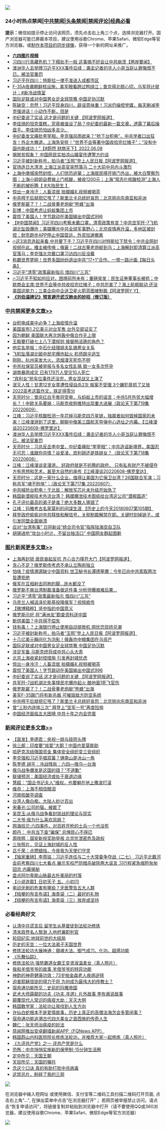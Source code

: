 ![](https://raw.githubusercontent.com/jsvpn/jsproxy/dev/64photo/fqnews-qr.jpg)

<div id="tt">
<h3>24小时热点禁闻|<a href="#%E4%B8%AD%E5%85%B1%E7%A6%81%E9%97%BB%E6%9B%B4%E5%A4%9A%E6%96%87%E7%AB%A0">中共禁闻</a>|<a href="#%E5%9B%BE%E7%89%87%E6%96%B0%E9%97%BB%E6%9B%B4%E5%A4%9A%E6%96%87%E7%AB%A0">头条禁闻</a>|<a href="#%E6%96%B0%E9%97%BB%E8%AF%84%E8%AE%BA%E6%9B%B4%E5%A4%9A%E6%96%87%E7%AB%A0">禁闻评论|<a href="#%E5%BF%85%E7%9C%8B%E7%BB%8F%E5%85%B8%E5%A5%BD%E6%96%87">经典必看</a></h3>
<div><b>提示：</b>微信如提示停止访问该网页，须先点击右上角三个点，选择浏览器打开。国产浏览器可能已屏蔽本项目，建议使用谷歌Chrome、苹果Safari、微软Edge等官方浏览器。或<a href="%E5%88%B6%E4%BD%9Cgit%E7%A6%81%E9%97%BB%E9%95%9C%E5%83%8F.md">制作本项目的同步镜像</a>，获得一个新的网址来推广。</div>
<ul>
<li><b><a href="http://d2.v2rss.gq/64.mp4" target="_blank">六四图片视频</a></b></li>
<li><a href="/bannedvideo/20220609/1743516.md">习四川行真藏危机？下榻处不一般 这事搞不好会让中共崩溃【两岸要闻】</a></li>
<li><a href="/cbnews/20220609/1743474.md">澳洲华人去举牌习近平XXX事件后续：袭击记者的华人小哥当庭认罪悔恨不已，被法官重罚</a></li>
<li><a href="/headline/20220609/1743505.md">习近平在四川：特斯拉一律不准进入成都市区</a></li>
<li><a href="/bannedvideo/20220609/1743515.md">F-35A夜袭朝鲜核设施，美军眼看跨过鸭绿江；普京得北顿心切，乌军将计就计；#新冷战情室</a></li>
<li><a href="/topimagenews/20220610/1743685.md">国际足联或对中国男女足全球禁赛 中国足协沉默</a></li>
<li><a href="/bannedvideo/20220609/1743527.md">陈破空：忽然！习近平现身四川，辟谣意味重！习派仍操控党媒，每天删减李克强讲话！小动作不断，但是</a></li>
<li><a href="/topimagenews/20220609/1743581.md">中纪委说了实话 这才是问题的关键 【阿波罗网报道】</a></li>
<li><a href="/bannedvideo/20220609/1743554.md">李佳琦的坦克蛋糕，究竟被谁设了局？中纪委的最新一篇文章，透露了幕后操盘手。李佳琦恐怕凶多吉少。</a></li>
<li><a href="/bannedvideo/20220609/1743532.md">中纪委发文痛批李宰相，李克强风雨欲来？“抢下台积电”，中共学者口出狂言！外企大撤退，上海急安抚！“世界不会等著中国收拾完烂摊子”；“没有中国也能成功！”【#蔚然 财商天下】2022.06.08</a></li>
<li><a href="/ssgc/20220610/1743647.md">揭脱贫假象？ 中国网民实拍凉山婚宴传遭警方约谈</a></li>
<li><a href="/topimagenews/20220610/1743701.md">习近平被封新称号，拍马者“玉照”登上人民日报【阿波罗网报道】</a></li>
<li><a href="/comments/20220610/1743662.md">官场连日大清洗 上海江派高官突然落马 二十大前中共内斗激烈</a></li>
<li><a href="/bannedvideo/20220609/1743528.md">上海中庚城突然封控，人们惊恐逃窜；上海居民撞开铁门外出，被大白警察包围；上海小姐姐自费做上门核酸，被收1200元；上海“常态化核酸检测”上海人不断的被折腾【 #大陆民生 】</a></li>
<li><a href="/topimagenews/20220610/1743667.md">惊出一身冷汗：人畜混居 拍摄婚礼视频被喝茶</a></li>
<li><a href="/topimagenews/20220609/1743482.md">中共榨干后就把它甩了？斯里兰卡总统好哀怨：北京转向东南亚和非洲</a></li>
<li><a href="/topimagenews/20220609/1743489.md">俄罗斯窘了？！二战骨董老炮艇“熊蜂”出海</a></li>
<li><a href="/headline/20220609/1743509.md">彭博：中国考虑让蚂蚁集团上市</a></li>
<li><a href="/topimagenews/20220610/1743655.md">震惊了美国人！字节跳动在美国输出中国式996</a></li>
<li><a href="/bannedvideo/20220610/1743631.md">【#中国禁闻】习近平四川考察未戴口罩，清零政策有变？中共空军歼-7飞机湖北坠毁爆炸；美媒曝光中共全球军事野心；北京疫情再升温，多地区被封控；耐克跑步APP停止中国营运，外资加速撤离</a></li>
<li><a href="/bannedvideo/20220610/1743664.md">🔥这3消息连起来看,中共要下手？习近平在四川对特斯拉下禁令；中共全网封视频在此，播主被传唤；俄窘！二战古董老炮艇到乌；上海解封即清算江派高官落马；李克强北京戴口罩习访四川反没戴</a></li>
<li><a href="/bannedvideo/20220610/1743674.md">称霸世界梦碎！世界多国纷纷退出中共“17+1”合作、一带一路计画【每日头条】</a></li>
<li><a href="/topimagenews/20220610/1743731.md">习近平“清零”政策最新指示 借四川“三苏”</a></li>
<li><a href="/bannedvideo/20220609/1743540.md">🔥习近平不知如何应对，困境前所未有；重磅突发：民生证券董事长被抓；中欧商会主席:世界不会等中共收拾完烂摊子；中共厉害了？海上航舰联动 还没美国这能力；三美企向中企送卫星火箭蓝图被制裁【阿波罗网Y Y】</a></li>
<li><b><a href="/comments/20200207/1272816.md" target="_blank">《刘伯温碑记》预言避开武汉肺炎的妙招（修订版）</a></b></li>
</ul>
</div>

<div class="catlist">
<h3><a href="/cbnews/" target="_blank">中共禁闻</a><span><a href="/cbnews/" target="_blank" rel="nofollow">更多文章>></a></span></h3>
<ul>
<li><a href="/cbnews/20220610/1743988.md" target="_blank">台积电成美中必争？上海疫情升温</a></li>
<li><a href="/cbnews/20220610/1743883.md" target="_blank">美国宣布1.2亿美元对台军售 台外交部证实了</a></li>
<li><a href="/cbnews/20220610/1743882.md" target="_blank">因为朝鲜 美国联大再次炮轰中俄合作无上限</a></li>
<li><a href="/cbnews/20220610/1743881.md" target="_blank">王毅要打破七上八下潜规则 接替杨洁篪的角色？</a></li>
<li><a href="/cbnews/20220610/1743880.md" target="_blank">他实名举报：中石化经理姐夫乱搞男女关系</a></li>
<li><a href="/cbnews/20220610/1743879.md" target="_blank">飞机坠落湖北砸中民宅爆炸起火 机师跳伞逃生</a></li>
<li><a href="/cbnews/20220610/1743878.md" target="_blank">刚刚，杭州突发大火，浓烟漫天死伤不明</a></li>
<li><a href="/cbnews/20220610/1743877.md" target="_blank">中共社保官员被举报与多名女性乱搞 致一女多次怀孕</a></li>
<li><a href="/cbnews/20220610/1743876.md" target="_blank">湖南暴雨成灾 已有179万人受灾10人死亡</a></li>
<li><a href="/cbnews/20220610/1743875.md" target="_blank">“宾利女”抢车位事件还没完，男女混战又上演了</a></li>
<li><a href="/cbnews/20220610/1743874.md" target="_blank">泯灭人性！甘肃12岁女童遭性侵自杀2次 报案不受理 3个嫌犯竟抓了又放</a></li>
<li><a href="/cbnews/20220610/1743873.md" target="_blank">2022高考这篇作文，铁定得零分</a></li>
<li><a href="/cbnews/20220610/1743726.md" target="_blank">天亮时分：曾庆红白手套将受审，与蚂蚁上市的谣言；中共5月外贸大幅增长？！中欧关系要崩；马斯克收购推特出现重大进展（政论天下第719集 20220609）</a></li>
<li><a href="/cbnews/20220610/1743725.md" target="_blank">江峰：习近平核酸检测一年花掉马斯克四万星链，独裁者如何毁掉国家的未来！江峰漫游到了这里，聊聊中俄美三国航天导弹中心选址之内幕。【江峰漫谈20220609-佛罗里达】</a></li>
<li><a href="/cbnews/20220609/1743474.md" target="_blank">澳洲华人去举牌习近平XXX事件后续：袭击记者的华人小哥当庭认罪悔恨不已，被法官重罚</a></li>
<li><a href="/cbnews/20220609/1743414.md" target="_blank">天亮时分：习总反击李中堂，中纪委痛批“李宰相”；中共造谣新境界，美国忍无可忍；谁跟你共情？谷爱凌、宾利姐还是铁链女？（政论天下第718集 20220608）</a></li>
<li><a href="/cbnews/20220609/1743379.md" target="_blank">江峰：江峰漫谈变漫游， 好政府就是不折腾的政府， 只有私有财产不被侵夺方有思想和艺术，甚至大自然的承传【江峰漫谈20220608-佛罗里达】</a></li>
<li><a href="/cbnews/20220608/1743077.md" target="_blank">天亮时分：这是一家什么企业，值得让美国为它保卫台湾？26国联合军演；习称共军“魂不附体”；（政论天下第717集 20220607）</a></li>
<li><a href="/cbnews/20220607/1742959.md" target="_blank">中共喊抢台积电！于北辰：解放军芯片未升级开始急了</a></li>
<li><a href="/cbnews/20220607/1742932.md" target="_blank">韩国新潜舰技术外流台湾？ 韩媒曝泄技术图纸给台湾这公司“潜舰国造”</a></li>
<li><a href="/cbnews/20220607/1742813.md" target="_blank">孔子评价最高的弟子是谁？绝大多数人猜错了</a></li>
<li><a href="/cbnews/20220607/1742888.md" target="_blank">江峰：玛雅考古名家莫利的间谍生涯 【历史上的今天20180607第105期】</a></li>
<li><a href="/cbnews/20220607/1742793.md" target="_blank">拜登政府偷偷对中共释放和解信号，关税制裁解禁在即。关键时刻掉链子，或引发同盟全面崩溃</a></li>
<li><a href="/cbnews/20220607/1742762.md" target="_blank">应对“台湾有事” 日将新设“统合司令官”指挥陆海空自卫队</a></li>
<li><a href="/cbnews/20220607/1742755.md" target="_blank">胡锡进呛“攻台小时计、不留台独活口” 中国网友群起围剿</a></li>

</ul>
</div>
<div class="catlist">
<h3><a href="/topimagenews/" target="_blank">图片新闻</a><span><a href="/topimagenews/" target="_blank" rel="nofollow">更多文章>></a></span></h3>
<ul>
<li><a href="/topimagenews/20220610/1743989.md" target="_blank">上海再封锁 居民奋起反抗 齐心合力撞开大门【阿波罗网报道】</a></li>
<li><a href="/topimagenews/20220610/1743743.md" target="_blank">贪心不足？俄罗斯传考虑不承认立陶宛独立</a></li>
<li><a href="/topimagenews/20220610/1743737.md" target="_blank">怕啥？疫情溯源缺少中国资料 世卫秘书长谭德塞爆：今年已向中共索取两次 皆遭拒绝</a></li>
<li><a href="/topimagenews/20220610/1743736.md" target="_blank">俄军在互相射击同袍的脚…连水都没了</a></li>
<li><a href="/topimagenews/20220610/1743735.md" target="_blank">俄罗斯不爽台湾制裁准备做这件事 分析师曝艰难后果…</a></li>
<li><a href="/topimagenews/20220610/1743731.md" target="_blank">习近平“清零”政策最新指示 借四川“三苏”</a></li>
<li><a href="/topimagenews/20220610/1743730.md" target="_blank">乌克兰人喊话泽伦斯基投降俄军？视频疯传</a></li>
<li><a href="/topimagenews/20220610/1743729.md" target="_blank">【微博精粹】竖中指的中国意义</a></li>
<li><a href="/topimagenews/20220610/1743720.md" target="_blank">俄罗斯示好 将“满洲龙”勘查资料送中国</a></li>
<li><a href="/topimagenews/20220610/1743719.md" target="_blank">断供美国？中共得不偿失</a></li>
<li><a href="/topimagenews/20220610/1743710.md" target="_blank">钱有毒！？上海银行停止使用自动提款机 网忧恐现挤兑潮</a></li>
<li><a href="/topimagenews/20220610/1743701.md" target="_blank">习近平被封新称号，拍马者“玉照”登上人民日报【阿波罗网报道】</a></li>
<li><a href="/topimagenews/20220610/1743700.md" target="_blank">十几亿美元瞬间化为泡影！俄轰炸中粮集团在乌资产</a></li>
<li><a href="/topimagenews/20220610/1743685.md" target="_blank">国际足联或对中国男女足全球禁赛 中国足协沉默</a></li>
<li><a href="/topimagenews/20220610/1743676.md" target="_blank">涉足军备 马斯克终将成中共心头大患</a></li>
<li><a href="/topimagenews/20220610/1743668.md" target="_blank">北京上海收紧封控措施 引发再封城忧虑</a></li>
<li><a href="/topimagenews/20220610/1743667.md" target="_blank">惊出一身冷汗：人畜混居 拍摄婚礼视频被喝茶</a></li>
<li><a href="/topimagenews/20220610/1743655.md" target="_blank">震惊了美国人！字节跳动在美国输出中国式996</a></li>
<li><a href="/topimagenews/20220609/1743581.md" target="_blank">中纪委说了实话 这才是问题的关键 【阿波罗网报道】</a></li>
<li><a href="/topimagenews/20220609/1743533.md" target="_blank">共军歼-7战机湖北失事撞民宅爆炸起火 酿地面1死飞官伤</a></li>
<li><a href="/topimagenews/20220609/1743489.md" target="_blank">俄罗斯窘了？！二战骨董老炮艇“熊蜂”出海</a></li>
<li><a href="/topimagenews/20220609/1743488.md" target="_blank">美军F-35踹门将有新杀器 可摧毁敌方防空系统</a></li>
<li><a href="/topimagenews/20220609/1743482.md" target="_blank">中共榨干后就把它甩了？斯里兰卡总统好哀怨：北京转向东南亚和非洲</a></li>
<li><a href="/topimagenews/20220609/1743462.md" target="_blank">曾“三秒内连摔三次” 拜登上“空军一号”再度险摔</a></li>
<li><a href="/topimagenews/20220609/1743437.md" target="_blank">中国经济面临五大困境 中共十年之内会完蛋</a></li>

</ul>
</div>
<div class="catlist">
<h3><a href="/comments/" target="_blank">新闻评论</a><span><a href="/comments/" target="_blank" rel="nofollow">更多文章>></a></span></h3>
<ul>
<li><a href="/comments/20220610/1743830.md" target="_blank">【首发】李德君：央视一姐与妓院头牌</a></li>
<li><a href="/comments/20220610/1743829.md" target="_blank">徐三郎：印度要“戏耍”大鹅？中国也爱莫能助</a></li>
<li><a href="/comments/20220610/1743828.md" target="_blank">哈萨克冻结俄国资金 集体安全组织变三安组织</a></li>
<li><a href="/comments/20220610/1743827.md" target="_blank">李克强和习近平唱双簧？锺南山是冰山一角</a></li>
<li><a href="/comments/20220610/1743826.md" target="_blank">陈奎德 胡平：冷战残局：六四—俄乌—台海</a></li>
<li><a href="/comments/20220610/1743825.md" target="_blank">俄乌战争爆发是这国的错？“不道歉”</a></li>
<li><a href="/comments/20220610/1743824.md" target="_blank">联储预测：美国经济或处于衰退边缘</a></li>
<li><a href="/comments/20220610/1743823.md" target="_blank">慧超：“国企书记夫人”维权，也要躺在地上撒泼打滚</a></li>
<li><a href="/comments/20220610/1743822.md" target="_blank">维舟：上海不相信眼泪</a></li>
<li><a href="/comments/20220610/1743821.md" target="_blank">河南核酸亭调查</a></li>
<li><a href="/comments/20220610/1743820.md" target="_blank">台湾人像白痴，大陆人妙计百出</a></li>
<li><a href="/comments/20220610/1743819.md" target="_blank">宋春光:公司的猫，被裁了</a></li>
<li><a href="/comments/20220610/1743818.md" target="_blank">吴昆玉:从俄乌战争看封锁战的理论与现实</a></li>
<li><a href="/comments/20220610/1743817.md" target="_blank">二大爷:我为什么喜欢凤姐？</a></li>
<li><a href="/comments/20220610/1743816.md" target="_blank">网海拾贝:六四事件，对百姓开枪的士兵一个也没死</a></li>
<li><a href="/comments/20220610/1743815.md" target="_blank">颜丹： 中共当下查“骗保” 忌惮民心不得已</a></li>
<li><a href="/comments/20220610/1743814.md" target="_blank">周晓辉：国安新规奖励举报 北京忧泄密危及政权</a></li>
<li><a href="/comments/20220610/1743813.md" target="_blank">三张照片，见证上海封城的反人性</a></li>
<li><a href="/comments/20220610/1743812.md" target="_blank">吕千荣：点燃蜡烛，今夜我为天使们守灵</a></li>
<li><a href="/comments/20220610/1743747.md" target="_blank">【独家重磅】李燕铭：习近平连任与二十大常委争夺战（二七） 习近平北戴河会前考察四川七大看点 展示军权严防暗杀破除两大谣言 习行程紧急缩短匆匆回京 内幕揭秘</a></li>
<li><a href="/comments/20220610/1743739.md" target="_blank">盘点阿尔卑斯山脉最古朴美丽的村落</a></li>
<li><a href="/comments/20220610/1743715.md" target="_blank">【小说连载】日初天子 五、小初(1)</a></li>
<li><a href="/comments/20220610/1743713.md" target="_blank">电动牙刷的危害有哪些？牙医警告五大人群</a></li>
<li><a href="/comments/20220610/1743697.md" target="_blank">【桔梗的布言布语】海青袋（二）最好的礼物</a></li>
<li><a href="/comments/20220610/1743696.md" target="_blank">【桔梗的布言布语】海青袋（三）放弃或坚持</a></li>

</ul>
</div>

<div class="catlist">
<h3>必看经典好文</h3>
<ul>
<li><a href="/cbnews/20210723/1592176.md" target="_blank">认清中共谎言后 留学生从基督徒到法轮功修炼</a></li>
<li><a href="/ccpdope/20220508/1730036.md" target="_blank">清末政界名人黎澍 入地府兼职判官</a></li>
<li><a href="/comments/20200920/582873.md" target="_blank">轮回纪实:地球前世的大结局</a></li>
<li><a href="/tculture/20121025/73067.md" target="_blank">历史的天空：一位大法弟子天国世界</a></li>
<li><a href="/comments/20191203/1234383.md" target="_blank">修炼法轮功大展神通：摄魂大法、御气成刀、化功、超感功能</a></li>
<li><a href="/comments/20200527/783191.md" target="_blank">《乐舞仙踪》</a></li>
<li><a href="/cbnews/20211127/1658400.md" target="_blank">修炼法轮功 强势霸道女霸王变贤淑温柔女（真人照片）</a></li>
<li><a href="/tculture/20200917/1398046.md" target="_blank">我和羊倌爷爷的故事 羊倌爷爷的特异功能</a></li>
<li><a href="/comments/20220315/1705037.md" target="_blank">神韵的神奇健康功效：73岁帕金森老人疾病逆转</a></li>
<li><a href="/comments/20200622/1346846.md" target="_blank">迫害耶稣信徒的得力干将  为何成为最伟大的传教士？</a></li>
<li><a href="/cbnews/20180711/970353.md" target="_blank">宿命通功能所见：史前的玛雅帝国</a></li>
<li><a href="/topimagenews/20181117/1032655.md" target="_blank">武术大师薛颠的功夫《功夫.寻道》片外故事 李有甫说故事</a></li>
<li><a href="/comments/20200619/783185.md" target="_blank">颠覆现代人常识的瘟疫大劫：天灭大明</a></li>
<li><a href="/comments/20220418/1721061.md" target="_blank">韩国数学家：法轮功让我找到人生方向</a></li>
<li><a href="/cnnews/20180504/937198.md" target="_blank">许仙白蛇根本不是爱情故事，历史上真正的高僧法海怎会多管闲事？</a></li>
<li><a href="/comments/20220105/1674810.md" target="_blank">宿命通功能追溯古代四大美女之首西施的传奇人生</a></li>
<li><a href="/comments/20200224/1282494.md" target="_blank">魏仁：张天师治瘟疫的妙法</a></li>
<li><a href="/comments/20200503/1322531.md" target="_blank">禁闻网推出安卓翻墙新闻APP（FQNews APP）</a></li>
<li><a href="/comments/20211216/1666206.md" target="_blank">韩国蔚山内科医院院长修炼法轮功，并推荐大家一起修炼（真人照片）</a></li>
<li><a href="/bookonline/20131116/201056.md" target="_blank">《九评共产党》之一 评共产党是什么</a></li>
<li><a href="/baitai/20200711/1359005.md" target="_blank">恐怖：中共悄悄实施新的保甲制-15分钟生活圈</a></li>
<li><a href="/tculture/xiulian/20151111/470021.md" target="_blank">定中所见：天国王朝</a></li>
<li><a href="/tculture/20180919/1000196.md" target="_blank">天目所见：天国的嘱托</a></li>
<li><a href="/comments/20200707/1357090.md" target="_blank">念这个口诀 真的有助打败中共病毒</a></li>
<li><a href="/yule/20210123/1473216.md" target="_blank">这禁忌片，粉碎了我的三观</a></li>

</ul>
</div>

![](https://raw.githubusercontent.com/jsvpn/jsproxy/dev/64photo/fqnews-qr.jpg)

在浏览器中输入短网址 或使用微信、支付宝等二维码工具扫描二维码打开页面, 点击右上角"...", 在弹出菜单中点击“在浏览器打开”； 若网页被举报禁止访问，请点击“恢复申请访问”，将链接复制并粘贴到浏览器中打开（请不要使用QQ或360浏览器，建议使用谷歌Chrome、苹果Safari、微软Edge等官方浏览器）

![](https://raw.githubusercontent.com/jsvpn/jsproxy/dev/64photo/wx.jpg)
